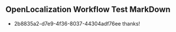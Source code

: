 ## OpenLocalization Workflow Test MarkDown
* 2b8835a2-d7e9-4f36-8037-44304adf76ee thanks!

<!--HONumber=Jul16_HO2-->


